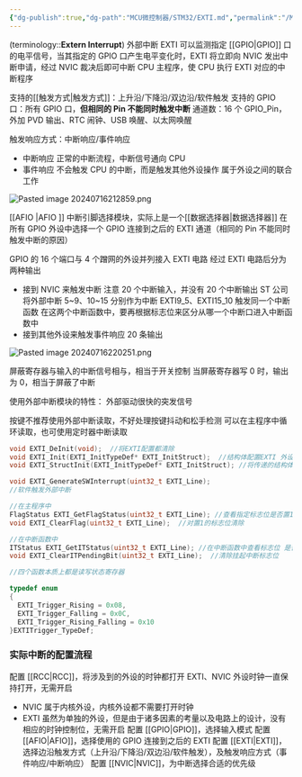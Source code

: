 ```yaml
---
{"dg-publish":true,"dg-path":"MCU微控制器/STM32/EXTI.md","permalink":"/MCU微控制器/STM32/EXTI/","dgPassFrontmatter":true,"noteIcon":"","created":"2025-08-02T10:36:26.365+08:00","updated":"2025-08-02T10:36:26.365+08:00"}
---
```


(terminology::**Extern Interrupt**)   外部中断
EXTI 可以监测指定 [[GPIO\|GPIO]] 口的电平信号，当其指定的 GPIO 口产生电平变化时，EXTI 将立即向 NVIC 发出中断申请，经过 NVIC 裁决后即可中断 CPU 主程序，使 CPU 执行 EXTI 对应的中断程序

支持的[[触发方式\|触发方式]]：上升沿/下降沿/双边沿/软件触发
支持的 GPIO 口：所有 GPIO 口，**但相同的 Pin 不能同时触发中断**
通道数：16 个 GPIO_Pin，外加 PVD 输出、RTC 闹钟、USB 唤醒、以太网唤醒

触发响应方式：中断响应/事件响应
- 中断响应
	正常的中断流程，中断信号通向 CPU
- 事件响应
	不会触发 CPU 的中断，而是触发其他外设操作
	属于外设之间的联合工作

![Pasted image 20240716212859.png](/img/user/Photo%20Resources/Pasted%20image%2020240716212859.png)


[[AFIO \|AFIO ]] 中断引脚选择模块，实际上是一个[[数据选择器\|数据选择器]]
在所有 GPIO 外设中选择一个 GPIO 连接到之后的 EXTI 通道（相同的 Pin 不能同时触发中断的原因）

GPIO 的 16 个端口与 4 个蹭网的外设并列接入 EXTI 电路
经过 EXTI 电路后分为两种输出
- 接到 NVIC 来触发中断
	注意 20 个中断输入，并没有 20 个中断输出
	ST 公司将外部中断 5~9、10~15 分别作为中断
	EXTI9_5、EXTI15_10 触发同一个中断函数
	在这两个中断函数中，要再根据标志位来区分从哪一个中断口进入中断函数中
- 接到其他外设来触发事件响应
	20 条输出


![Pasted image 20240716220251.png](/img/user/Photo%20Resources/Pasted%20image%2020240716220251.png)


屏蔽寄存器与输入的中断信号相与，相当于开关控制
当屏蔽寄存器写 0 时，输出为 0，相当于屏蔽了中断

使用外部中断模块的特性：
外部驱动很快的突发信号

按键不推荐使用外部中断读取，不好处理按键抖动和松手检测
可以在主程序中循环读取，也可使用定时器中断读取

```C
void EXTI_DeInit(void);  //将EXTI配置都清除
void EXTI_Init(EXTI_InitTypeDef* EXTI_InitStruct);  //结构体配置EXTI 外设
void EXTI_StructInit(EXTI_InitTypeDef* EXTI_InitStruct); //将传递的结构体变量赋默认的值

void EXTI_GenerateSWInterrupt(uint32_t EXTI_Line);
//软件触发外部中断

//在主程序中
FlagStatus EXTI_GetFlagStatus(uint32_t EXTI_Line); //查看指定标志位是否置1
void EXTI_ClearFlag(uint32_t EXTI_Line);  //对置1的标志位清除

//在中断函数中
ITStatus EXTI_GetITStatus(uint32_t EXTI_Line); //在中断函数中查看标志位 是否置1
void EXTI_ClearITPendingBit(uint32_t EXTI_Line);  //清除挂起中断标志位

//四个函数本质上都是读写状态寄存器
```

```C
typedef enum
{
  EXTI_Trigger_Rising = 0x08,
  EXTI_Trigger_Falling = 0x0C,  
  EXTI_Trigger_Rising_Falling = 0x10
}EXTITrigger_TypeDef;
```

### 实际中断的配置流程

配置 [[RCC\|RCC]]，将涉及到的外设的时钟都打开
	EXTI、NVIC 外设时钟一直保持打开，无需开启
- NVIC 属于内核外设，内核外设都不需要打开时钟
- EXTI 虽然为单独的外设，但是由于诸多因素的考量以及电路上的设计，没有相应的时钟控制位，无需开启
配置 [[GPIO\|GPIO]]，选择输入模式
配置 [[AFIO\|AFIO]]，选择使用的 GPIO 连接到之后的 EXTI
配置 [[EXTI\|EXTI]]，选择边沿触发方式（上升沿/下降沿/双边沿/软件触发），及触发响应方式（事件响应/中断响应）
配置 [[NVIC\|NVIC]]，为中断选择合适的优先级


